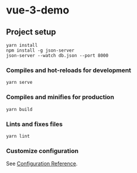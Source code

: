 # vue-3-demo

## Project setup
```
yarn install
npm install -g json-server
json-server --watch db.json --port 8000
```

### Compiles and hot-reloads for development
```
yarn serve
```

### Compiles and minifies for production
```
yarn build
```

### Lints and fixes files
```
yarn lint
```

### Customize configuration
See [Configuration Reference](https://cli.vuejs.org/config/).
